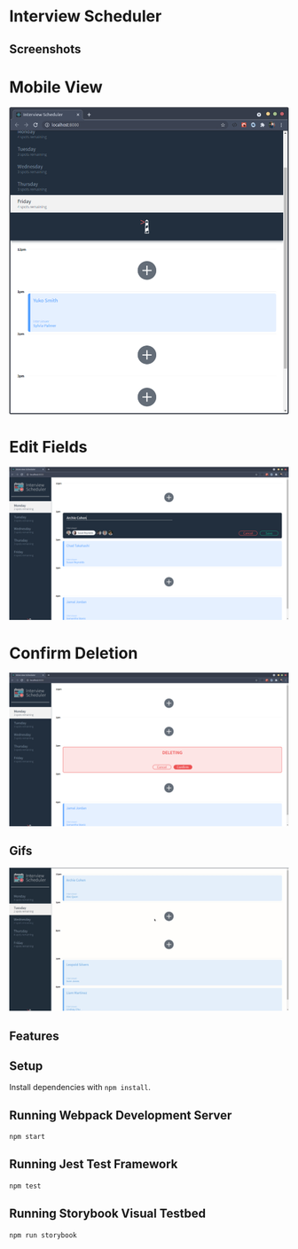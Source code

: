 # Interview Scheduler


## Screenshots

# Mobile View
!["Mobile View"](https://raw.githubusercontent.com/cookie-cpu/LHL-Scheduler/master/docs/mobile_view.png)
# Edit Fields
!["Editing Fields"](https://raw.githubusercontent.com/cookie-cpu/LHL-Scheduler/master/docs/edit_fields.png)
# Confirm Deletion
!["Confirm Deletion"](https://raw.githubusercontent.com/cookie-cpu/LHL-Scheduler/master/docs/delete_confirm.png)

## Gifs
![Interview Creation](https://raw.githubusercontent.com/cookie-cpu/LHL-Scheduler/master/docs/create.gif)


## Features














## Setup

Install dependencies with `npm install`.

## Running Webpack Development Server

```sh
npm start
```

## Running Jest Test Framework

```sh
npm test
```

## Running Storybook Visual Testbed

```sh
npm run storybook
```
